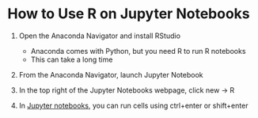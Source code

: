# How to Use R on Jupyter Notebooks
1. Open the Anaconda Navigator and install RStudio
    * Anaconda comes with Python, but you need R to run R notebooks
    * This can take a long time
    
2. From the Anaconda Navigator, launch Jupyter Notebook

3. In the top right of the Jupyter Notebooks webpage, click new -> R
    
4. In [Jupyter notebooks]( https://www.cheatography.com/weidadeyue/cheat-sheets/jupyter-notebook/), you can run cells using ctrl+enter or shift+enter
